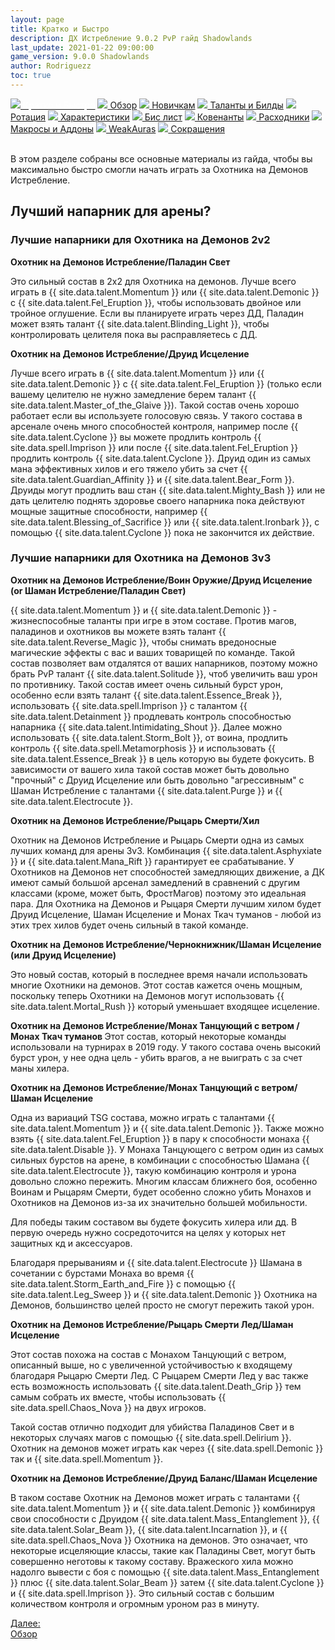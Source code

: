 ```yaml
---
layout: page
title: Кратко и Быстро
description: ДХ Истребление 9.0.2 PvP гайд Shadowlands
last_update: 2021-01-22 09:00:00
game_version: 9.0.0 Shadowlands
author: Rodriguezz
toc: true
---
```


<div id="smooth-nav-outer">
<a href="{{ site.url }}/guide/havoc/quick_faq.html"><img src="https://wow.zamimg.com/images/wow/icons/medium/wow_token01.jpg"><span style="color: white;"> Кратко и Быстро</span></a>
<a href="{{ site.url }}/guide/havoc/overview.html"><img src="https://wow.zamimg.com/images/wow/icons/medium/inv_misc_spyglass_02.jpg"> Обзор</a>
<a href="{{ site.url }}/guide/havoc/beginners.html"><img src="https://wow.zamimg.com/images/wow/icons/medium/spell_lifegivingseed.jpg"> Новичкам</a>
<a href="{{ site.url }}/guide/havoc/talent-builds.html"><img src="https://wow.zamimg.com/images/wow/icons/medium/ability_marksmanship.jpg"> Таланты и Билды</a>
<a href="{{ site.url }}/guide/havoc/rotation-priority.html"><img src="https://wow.zamimg.com/images/wow/icons/medium/wow_token01.jpg"> Ротация</a>
<a href="{{ site.url }}/guide/havoc/stats.html"><img src="https://wow.zamimg.com/images/wow/icons/medium/inv_inscription_80_warscroll_intellect.jpg"> Характеристики</a>
<a href="{{ site.url }}/guide/havoc/gear.html"><img src="https://wow.zamimg.com/images/wow/icons/medium/inv_chest_chain_03.jpg"> Бис лист</a>
<a href="{{ site.url }}/guide/havoc/covenant.html"><img src="https://wow.zamimg.com/images/wow/icons/medium/wow_token01.jpg"> Ковенанты</a>
<a href="{{ site.url }}/guide/havoc/consumables.html"><img src="https://wow.zamimg.com/images/wow/icons/medium/inv_potion_92.jpg"> Расходники</a>
<a href="{{ site.url }}/guide/havoc/macros-addons.html"><img src="https://wow.zamimg.com/images/wow/icons/medium/inv_eng_gearspringparts.jpg"> Макросы и Аддоны</a>
<a href="{{ site.url }}/guide/havoc/weakauras.html"><img src="https://wow.zamimg.com/images/wow/icons/medium/spell_holy_auramastery.jpg"> WeakAuras</a>
<a href="{{ site.url }}/guide/havoc/common-terms.html"><img src="https://wow.zamimg.com/images/wow/icons/medium/ui_chat.jpg"> Сокращения</a>
</div>
<br>

В этом разделе собраны все основные материалы из гайда, чтобы вы максимально быстро смогли начать играть за Охотника на Демонов Истребление.

## Лучший напарник для арены?

### Лучшие напарники для Охотника на Демонов 2v2

<b><span class="c12">Охотник на Демонов Истребление</span>/<span class="c2">Паладин Свет</span></b>

Это сильный состав в 2х2 для Охотника на демонов. Лучше всего играть в {{ site.data.talent.Momentum }} или {{ site.data.talent.Demonic }} с {{ site.data.talent.Fel_Eruption }}, чтобы использовать двойное или тройное оглушение. Если вы планируете играть через ДД, Паладин может взять талант {{ site.data.talent.Blinding_Light }}, чтобы контролировать целителя пока вы расправляетесь с ДД.

<b><span class="c12">Охотник на Демонов Истребление</span>/<span class="c11">Друид Исцеление</span></b>

Лучше всего играть в {{ site.data.talent.Momentum }} или {{ site.data.talent.Demonic }} с {{ site.data.talent.Fel_Eruption }} (только если вашему целителю не нужно замедление берем талант {{ site.data.talent.Master_of_the_Glaive }}). Такой состав очень хорошо работает если вы используете голосовую связь. У такого состава в арсенале очень много способностей контроля, например после {{ site.data.talent.Cyclone }} вы можете продлить контроль {{ site.data.spell.Imprison }} или после {{ site.data.talent.Fel_Eruption }} продлить контроль {{ site.data.talent.Cyclone }}. Друид один из самых мана эффективных хилов и его тяжело убить за счет {{ site.data.talent.Guardian_Affinity }} и {{ site.data.talent.Bear_Form }}. Друиды могут продлить ваш стан {{ site.data.talent.Mighty_Bash }} или не дать целителю поднять здоровье своего напарника пока действуют мощные защитные способности, например {{ site.data.talent.Blessing_of_Sacrifice }} или {{ site.data.talent.Ironbark }}, с помощью {{ site.data.talent.Cyclone }} пока не закончится их действие.

### Лучшие напарники для Охотника на Демонов 3v3

<b><span class="c12">Охотник на Демонов Истребление</span>/<span class="c1">Воин Оружие</span>/<span class="c11">Друид Исцеление</span> (or <span class="c7">Шаман Истребление</span>/<span class="c2">Паладин Свет</span>)</b>

{{ site.data.talent.Momentum }} и {{ site.data.talent.Demonic }} - жизнеспособные таланты при игре в этом составе. Против магов, паладинов и охотников вы можете взять талант {{ site.data.talent.Reverse_Magic }}, чтобы снимать вредоносные магические эффекты с вас и ваших товарищей по команде. Такой состав позволяет вам отдалятся от ваших напарников, поэтому можно брать PvP талант {{ site.data.talent.Solitude }}, чтоб увеличить ваш урон по противнику. Такой состав имеет очень сильный бурст урон, особенно если взять талант {{ site.data.talent.Essence_Break }}, использовать {{ site.data.spell.Imprison }} с талантом {{ site.data.talent.Detainment }} продлевать контроль способностью напарника {{ site.data.talent.Intimidating_Shout }}. Далее можно использовать {{ site.data.talent.Storm_Bolt }}, от воина, продлить контроль {{ site.data.spell.Metamorphosis }} и использовать {{ site.data.talent.Essence_Break }} в цель которую вы будете фокусить. В зависимости от вашего хила такой состав может быть довольно "прочный" с Друид Исцеление или быть довольно "агрессивным" с Шаман Истребление с талантами {{ site.data.talent.Purge }} и {{ site.data.talent.Electrocute }}.

<b><span class="c12">Охотник на Демонов Истребление</span>/<span class="c6">Рыцарь Смерти</span>/Хил</b>

Охотник на Демонов Истребление и Рыцарь Смерти одна из самых лучших команд для арены 3v3. Комбинация {{ site.data.talent.Asphyxiate }} и {{ site.data.talent.Mana_Rift }} гарантирует ее срабатывание. У Охотников на Демонов нет способностей замедляющих движение, а ДК имеют самый большой арсенал замедлений в сравнений с другим классами (кроме, может быть, ФростМагов) поэтому это идеальная пара. Для Охотника на Демонов и Рыцаря Смерти лучшим хилом будет Друид Исцеление, Шаман Исцеление и Монах Ткач туманов -  любой из этих трех хилов будет очень сильный в такой команде.

<b><span class="c12">Охотник на Демонов Истребление</span>/<span class="c9">Чернокнижник</span>/<span class="c7">Шаман Исцеление</span> (или <span class="c11">Друид Исцеление</span>)</b>

Это новый состав, который в последнее время начали использовать многие Охотники на демонов. Этот состав кажется очень мощным, поскольку теперь Охотники на Демонов могут использовать {{ site.data.talent.Mortal_Rush }} который уменьшает входящее исцеление.

<b><span class="c12">Охотник на Демонов Истребление</span>/<span class="c10">Монах Танцующий с ветром </span>/<span class="c10">Монах Ткач туманов </span></b>
Этот состав, который некоторые команды использовали  на турнирах в 2019 году. У такого состава очень высокий бурст урон, у нее одна цель  - убить врагов, а не выиграть с за счет маны хилера.

<b><span class="c12">Охотник на Демонов Истребление</span>/<span class="c10">Монах Танцующий с ветром</span>/<span class="c7">Шаман Исцеление</span></b>

Одна из вариаций TSG состава, можно играть с талантами {{ site.data.talent.Momentum }} и {{ site.data.talent.Demonic }}. Также можно взять {{ site.data.talent.Fel_Eruption }} в пару к способности монаха {{ site.data.talent.Disable }}. У Монаха Танцующего с ветром один из самых сильных бурстов на арене, в комбинации с способностью Шамана {{ site.data.talent.Electrocute }}, такую комбинацию контроля и урона довольно сложно пережить. Многим классам ближнего боя, особенно Воинам и Рыцарям Смерти, будет особенно сложно убить Монахов и Охотников на Демонов из-за их значительно большей мобильности.

Для победы таким составом вы будете фокусить хилера или дд. В первую очередь нужно сосредоточится на целях у которых нет защитных кд и  аксессуаров.

Благодаря прерываниям и {{ site.data.talent.Electrocute }} Шамана в сочетании с бурстами Монаха во время {{ site.data.talent.Storm_Earth_and_Fire }} с помощью {{ site.data.talent.Leg_Sweep }} и {{ site.data.talent.Demonic }} Охотника на Демонов, большинство целей просто не смогут пережить такой урон.

<b><span class="c12">Охотник на Демонов Истребление</span>/<span class="c6">Рыцарь Смерти Лед</span>/<span class="c7">Шаман Исцеление</span></b>

Этот состав похожа на состав с Монахом Танцующий с ветром, описанный выше, но с увеличенной устойчивостью к входящему благодаря Рыцарю Смерти Лед. С Рыцарем Смерти Лед у вас также есть возможность использовать {{ site.data.talent.Death_Grip }} тем самым собрать их вместе, чтобы использовать {{ site.data.spell.Chaos_Nova }} на двух игроков.

Такой состав отлично подходит для убийства Паладинов Свет и в некоторых случаях магов с помощью {{ site.data.spell.Delirium }}. Охотник на демонов может играть как через {{ site.data.spell.Demonic }} так и {{ site.data.spell.Momentum }}.

<b><span class="c12">Охотник на Демонов Истребление</span>/<span class="c11">Друид Баланс</span>/<span class="c7">Шаман Исцеление</span></b>

В таком составе Охотник на Демонов может играть с талантами {{ site.data.talent.Momentum }} и {{ site.data.talent.Demonic }} комбинируя свои способности с Друидом {{ site.data.talent.Mass_Entanglement }}, {{ site.data.talent.Solar_Beam }}, {{ site.data.talent.Incarnation }}, и {{ site.data.spell.Chaos_Nova }} Охотника на демонов. Это означает, что некоторые исцеляющие классы, такие как Паладины Свет, могут быть совершенно неготовы к такому составу. Вражеского хила можно надолго вывести с боя с помощью {{ site.data.talent.Mass_Entanglement }} плюс {{ site.data.talent.Solar_Beam }} затем {{ site.data.talent.Cyclone }} и {{ site.data.spell.Imprison }}. Это сильный состав с большим количеством контроля и огромным уроном раз в минуту.

<div class="minibox"><a href="{{ site.url }}/guide/havoc/overview.html">Далее:<br>Обзор</a></div>
